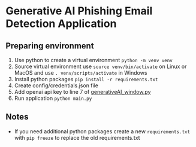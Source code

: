# Generative AI Phishing Email Detection Application

## Preparing environment

1. Use python to create a virtual environment `python -m venv venv`
2. Source virtual environment use `source venv/bin/activate` on Linux or MacOS and use `. venv/scripts/activate` in Windows
3. Install python packages `pip install -r requirements.txt`  
4. Create config/credentials.json file
5. Add openai api key to line 7 of [generativeAI_window.py](https://github.com/CColin5/Phishing-Email-Tool/blob/main/generativeAI_window.py)
6. Run application `python main.py`

## Notes

- If you need additional python packages create a new `requirements.txt` with `pip freeze` to replace the old requirements.txt
